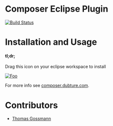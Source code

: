 Composer Eclipse Plugin
=======================

[![Build Status](https://secure.travis-ci.org/pulse00/Composer-Eclipse-Plugin.png)](http://travis-ci.org/pulse00/Composer-Eclipse-Plugin)


Installation and Usage
======================

#### tl;dr;

Drag this icon on your eclipse workspace to install

[![Foo](http://marketplace.eclipse.org/sites/all/modules/custom/marketplace/images/installbutton.png)](http://marketplace.eclipse.org/marketplace-client-intro?mpc_install=791886)

For more info see [composer.dubture.com](http://composer.dubture.com/).


Contributors
============

- [Thomas Gossmann](https://github.com/gossi)
